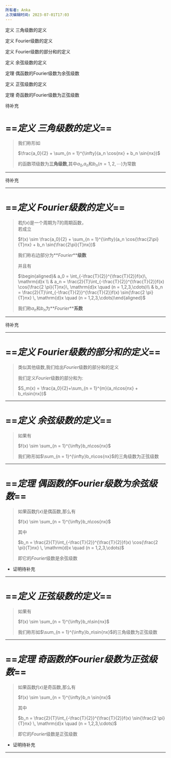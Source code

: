 ```yaml
---
所有者: Anka
上次编辑时间: 2023-07-01T17:03
---
```

定义 三角级数的定义

定义 Fourier级数的定义

定义 Fourier级数的部分和的定义

定义 余弦级数的定义

定理 偶函数的Fourier级数为余弦级数

定义 正弦级数的定义

定理 奇函数的Fourier级数为正弦级数

待补充

# ==_**定义 三角级数的定义**_==

> 我们称形如
> 
> $\frac{a_0}{2} + \sum_{n = 1}^{\infty}(a_n \cos{nx} + b_n \sin{nx})$
> 
> 的函数项级数为**三角级数**,其中$a_0$﻿,$a_n$﻿和$b_n(n = 1 , 2, \cdots)$﻿为常数

---

待补充

---

# ==_**定义 Fourier级数的定义**_==

> 若$f(x)$﻿是一个周期为$T$﻿的周期函数，  
> 若成立  
> 
> $f(x) \sim \frac{a_0}{2} + \sum_{n = 1}^{\infty}(a_n \cos{\frac{2\pi}{T}nx} + b_n \sin{\frac{2\pi}{T}nx})$
> 
> 我们称右边部分为**$Fourier$**﻿**级数**
> 
> 并且有
> 
> $\begin{aligned}& a_0 = \int_{-\frac{T}{2}}^{\frac{T}{2}}f(x)\, \mathrm{d}x \\ & a_n = \frac{2}{T}\int_{-\frac{T}{2}}^{\frac{T}{2}}f(x) \cos{\frac{2 \pi}{T}nx}\, \mathrm{d}x \quad (n = 1,2,3,\cdots)\\ & b_n = \frac{2}{T}\int_{-\frac{T}{2}}^{\frac{T}{2}}f(x) \sin{\frac{2 \pi}{T}nx} \, \mathrm{d}x \quad (n = 1,2,3,\cdots)\end{aligned}$
> 
> 我们称$a_n$﻿和$b_n$﻿为**$Fourier$**﻿**系数**

---

待补充

---

# ==_**定义 Fourier级数的部分和的定义**_==

> 类似其他级数,我们给出$Fourier$﻿级数的部分和的定义
> 
> 我们定义$Fourier$﻿级数的部分和为:
> 
> $S_m(x) = \frac{a_0}{2}+\sum_{n = 1}^{m}(a_n\cos{nx} + b_n\sin{nx})$

---

# ==_**定义 余弦级数的定义**_==

> 如果有
> 
> $f(x) \sim \sum_{n = 1}^{\infty}b_n\cos{nx}$
> 
> 我们称形如$\sum_{n = 1}^{\infty}b_n\cos{nx}$﻿的三角级数为正弦级数

---

# ==_**定理 偶函数的Fourier级数为余弦级数**_==

> 如果函数$f(x)$﻿是偶函数,那么有
> 
> $f(x) \sim \sum_{n = 1}^{\infty}b_n\cos{nx}$
> 
> 其中
> 
> $b_n = \frac{2}{T}\int_{-\frac{T}{2}}^{\frac{T}{2}}f(x) \cos{\frac{2 \pi}{T}nx} \, \mathrm{d}x \quad (n = 1,2,3,\cdots)$
> 
> 即它的$Fourier$﻿级数是余弦级数

- 证明待补充

---

# ==_**定义 正弦级数的定义**_==

> 如果有
> 
> $f(x) \sim \sum_{n = 1}^{\infty}b_n\sin{nx}$
> 
> 我们称形如$\sum_{n = 1}^{\infty}b_n\sin{nx}$﻿的三角级数为正弦级数

---

# ==_**定理 奇函数的Fourier级数为正弦级数**_==

> 如果函数$f(x)$﻿是奇函数,那么有
> 
> $f(x) \sim \sum_{n = 1}^{\infty}b_n \sin{nx}$
> 
> 其中
> 
> $b_n = \frac{2}{T}\int_{-\frac{T}{2}}^{\frac{T}{2}}f(x) \sin{\frac{2 \pi}{T}nx} \, \mathrm{d}x \quad (n = 1,2,3,\cdots)$
> 
> 即它的$Fourier$﻿级数是正弦级数

- 证明待补充

---
